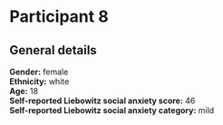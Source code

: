 # Participant 8

## General details
__Gender:__ female <br/>
__Ethnicity:__ white <br/>
__Age:__ 18<br/>
__Self-reported Liebowitz social anxiety score:__  46<br/>
__Self-reported Liebowitz social anxiety category:__ mild<br/>
